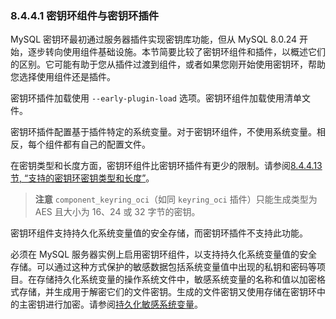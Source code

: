 ### 8.4.4.1 密钥环组件与密钥环插件

MySQL 密钥环最初通过服务器插件实现密钥库功能，但从 MySQL 8.0.24 开始，逐步转向使用组件基础设施。本节简要比较了密钥环组件和插件，以概述它们的区别。它可能有助于您从插件过渡到组件，或者如果您刚开始使用密钥环，帮助您选择使用组件还是插件。

密钥环插件加载使用 `--early-plugin-load` 选项。密钥环组件加载使用清单文件。

密钥环插件配置基于插件特定的系统变量。对于密钥环组件，不使用系统变量。相反，每个组件都有自己的配置文件。

在密钥类型和长度方面，密钥环组件比密钥环插件有更少的限制。请参阅[8.4.4.13节, “支持的密钥环密钥类型和长度”](#8.4.4.13)。

> **注意**
> `component_keyring_oci`（如同 `keyring_oci` 插件）只能生成类型为 AES 且大小为 16、24 或 32 字节的密钥。

密钥环组件支持持久化系统变量值的安全存储，而密钥环插件不支持此功能。

必须在 MySQL 服务器实例上启用密钥环组件，以支持持久化系统变量值的安全存储。可以通过这种方式保护的敏感数据包括系统变量值中出现的私钥和密码等项目。在存储持久化系统变量的操作系统文件中，敏感系统变量的名称和值以加密格式存储，并生成用于解密它们的文件密钥。生成的文件密钥又使用存储在密钥环中的主密钥进行加密。请参阅[持久化敏感系统变量](#persisting-sensitive-system-variables)。